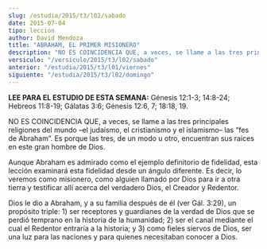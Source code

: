 ```yaml
---
slug: /estudia/2015/t3/l02/sabado
date: 2015-07-04
tipo: leccion
author: David Mendoza
title: "ABRAHAM, EL PRIMER MISIONERO"
description: "NO ES COINCIDENCIA QUE, a veces, se llame a las tres principales religiones del  mundo –el judaísmo, el cristianismo y el islamismo– las “fes de Abraham”. Es  porque las tres, de un modo u otro, encuentran sus raíces en este gran hombre  de Dios."
versiculo: "/versiculo/2015/t3/l02/sabado"
anterior: "/estudia/2015/t3/l01/viernes"
siguiente: "/estudia/2015/t3/l02/domingo"
---
```


**LEE PARA EL ESTUDIO DE ESTA SEMANA:** Génesis 12:1-3; 14:8-24; Hebreos 11:8-19; Gálatas 3:6; Génesis 12:6, 7; 18:18, 19.

NO ES COINCIDENCIA QUE, a veces, se llame a las tres principales religiones del mundo –el judaísmo, el cristianismo y el islamismo– las “fes de Abraham”. Es porque las tres, de un modo u otro, encuentran sus raíces en este gran hombre de Dios.

Aunque Abraham es admirado como el ejemplo definitorio de fidelidad, esta lección examinará esta fidelidad desde un ángulo diferente. Es decir, lo veremos como misionero, como alguien llamado por Dios para ir a otra tierra y testificar allí acerca del verdadero Dios, el Creador y Redentor.

Dios le dio a Abraham, y a su familia después de él (ver Gál. 3:29), un propósito triple: 1) ser receptores y guardianes de la verdad de Dios que se perdió temprano en la historia de la humanidad; 2) ser el canal mediante el cual el Redentor entraría a la historia; y 3) como fieles siervos de Dios, ser una luz para las naciones y para quienes necesitaban conocer a Dios.
